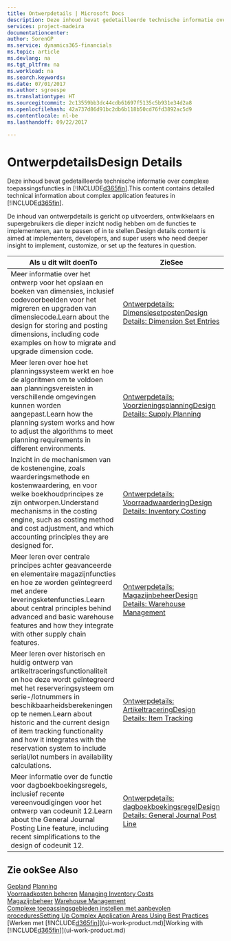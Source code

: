 ```yaml
---
title: Ontwerpdetails | Microsoft Docs
description: Deze inhoud bevat gedetailleerde technische informatie over complexe toepassingsfuncties in [!INCLUDE[d365fin](includes/d365fin_md.md)].
services: project-madeira
documentationcenter: 
author: SorenGP
ms.service: dynamics365-financials
ms.topic: article
ms.devlang: na
ms.tgt_pltfrm: na
ms.workload: na
ms.search.keywords: 
ms.date: 07/01/2017
ms.author: sgroespe
ms.translationtype: HT
ms.sourcegitcommit: 2c13559bb3dc44cdb61697f5135c5b931e34d2a8
ms.openlocfilehash: 42a737d86d91bc2db6b118b50cd76fd3892ac5d9
ms.contentlocale: nl-be
ms.lasthandoff: 09/22/2017

---
```

# <a name="design-details"></a><span data-ttu-id="a1b2a-103">Ontwerpdetails</span><span class="sxs-lookup"><span data-stu-id="a1b2a-103">Design Details</span></span>
<span data-ttu-id="a1b2a-104">Deze inhoud bevat gedetailleerde technische informatie over complexe toepassingsfuncties in [!INCLUDE[d365fin](includes/d365fin_md.md)].</span><span class="sxs-lookup"><span data-stu-id="a1b2a-104">This content contains detailed technical information about complex application features in [!INCLUDE[d365fin](includes/d365fin_md.md)].</span></span>  

 <span data-ttu-id="a1b2a-105">De inhoud van ontwerpdetails is gericht op uitvoerders, ontwikkelaars en supergebruikers die dieper inzicht nodig hebben om de functies te implementeren, aan te passen of in te stellen.</span><span class="sxs-lookup"><span data-stu-id="a1b2a-105">Design details content is aimed at implementers, developers, and super users who need deeper insight to implement, customize, or set up the features in question.</span></span>  

|<span data-ttu-id="a1b2a-106">**Als u dit wilt doen**</span><span class="sxs-lookup"><span data-stu-id="a1b2a-106">**To**</span></span>|<span data-ttu-id="a1b2a-107">**Zie**</span><span class="sxs-lookup"><span data-stu-id="a1b2a-107">**See**</span></span>|  
|------------|-------------|  
|<span data-ttu-id="a1b2a-108">Meer informatie over het ontwerp voor het opslaan en boeken van dimensies, inclusief codevoorbeelden voor het migreren en upgraden van dimensiecode.</span><span class="sxs-lookup"><span data-stu-id="a1b2a-108">Learn about the design for storing and posting dimensions, including code examples on how to migrate and upgrade dimension code.</span></span>|[<span data-ttu-id="a1b2a-109">Ontwerpdetails: Dimensiesetposten</span><span class="sxs-lookup"><span data-stu-id="a1b2a-109">Design Details: Dimension Set Entries</span></span>](design-details-dimension-set-entries.md)|  
|<span data-ttu-id="a1b2a-110">Meer leren over hoe het planningssysteem werkt en hoe de algoritmen om te voldoen aan planningsvereisten in verschillende omgevingen kunnen worden aangepast.</span><span class="sxs-lookup"><span data-stu-id="a1b2a-110">Learn how the planning system works and how to adjust the algorithms to meet planning requirements in different environments.</span></span>|[<span data-ttu-id="a1b2a-111">Ontwerpdetails: Voorzieningsplanning</span><span class="sxs-lookup"><span data-stu-id="a1b2a-111">Design Details: Supply Planning</span></span>](design-details-supply-planning.md)|  
|<span data-ttu-id="a1b2a-112">Inzicht in de mechanismen van de kostenengine, zoals waarderingsmethode en kostenwaardering, en voor welke boekhoudprincipes ze zijn ontworpen.</span><span class="sxs-lookup"><span data-stu-id="a1b2a-112">Understand mechanisms in the costing engine, such as costing method and cost adjustment, and which accounting principles they are designed for.</span></span>|[<span data-ttu-id="a1b2a-113">Ontwerpdetails: Voorraadwaardering</span><span class="sxs-lookup"><span data-stu-id="a1b2a-113">Design Details: Inventory Costing</span></span>](design-details-inventory-costing.md)|  
|<span data-ttu-id="a1b2a-114">Meer leren over centrale principes achter geavanceerde en elementaire magazijnfuncties en hoe ze worden geïntegreerd met andere leveringsketenfuncties.</span><span class="sxs-lookup"><span data-stu-id="a1b2a-114">Learn about central principles behind advanced and basic warehouse features and how they integrate with other supply chain features.</span></span>|[<span data-ttu-id="a1b2a-115">Ontwerpdetails: Magazijnbeheer</span><span class="sxs-lookup"><span data-stu-id="a1b2a-115">Design Details: Warehouse Management</span></span>](design-details-warehouse-management.md)|  
|<span data-ttu-id="a1b2a-116">Meer leren over historisch en huidig ontwerp van artikeltraceringsfunctionaliteit en hoe deze wordt geïntegreerd met het reserveringsysteem om serie-/lotnummers in beschikbaarheidsberekeningen op te nemen.</span><span class="sxs-lookup"><span data-stu-id="a1b2a-116">Learn about historic and the current design of item tracking functionality and how it integrates with the reservation system to include serial/lot numbers in availability calculations.</span></span>|[<span data-ttu-id="a1b2a-117">Ontwerpdetails: Artikeltracering</span><span class="sxs-lookup"><span data-stu-id="a1b2a-117">Design Details: Item Tracking</span></span>](design-details-item-tracking.md)|  
|<span data-ttu-id="a1b2a-118">Meer informatie over de functie voor dagboekboekingsregels, inclusief recente vereenvoudigingen voor het ontwerp van codeunit 12.</span><span class="sxs-lookup"><span data-stu-id="a1b2a-118">Learn about the General Journal Posting Line feature, including recent simplifications to the design of codeunit 12.</span></span>|[<span data-ttu-id="a1b2a-119">Ontwerpdetails: dagboekboekingsregel</span><span class="sxs-lookup"><span data-stu-id="a1b2a-119">Design Details: General Journal Post Line</span></span>](design-details-general-journal-post-line.md)|  

## <a name="see-also"></a><span data-ttu-id="a1b2a-120">Zie ook</span><span class="sxs-lookup"><span data-stu-id="a1b2a-120">See Also</span></span>  
 <span data-ttu-id="a1b2a-121">[Gepland](production-planning.md) </span><span class="sxs-lookup"><span data-stu-id="a1b2a-121">[Planning](production-planning.md) </span></span>  
 <span data-ttu-id="a1b2a-122">[Voorraadkosten beheren](finance-manage-inventory-costs.md) </span><span class="sxs-lookup"><span data-stu-id="a1b2a-122">[Managing Inventory Costs](finance-manage-inventory-costs.md) </span></span>  
 <span data-ttu-id="a1b2a-123">[Magazijnbeheer](warehouse-manage-warehouse.md) </span><span class="sxs-lookup"><span data-stu-id="a1b2a-123">[Warehouse Management](warehouse-manage-warehouse.md) </span></span>  
 [<span data-ttu-id="a1b2a-124">Complexe toepassingsgebieden instellen met aanbevolen procedures</span><span class="sxs-lookup"><span data-stu-id="a1b2a-124">Setting Up Complex Application Areas Using Best Practices</span></span>](set-up-complex-application-areas-using-best-practices.md)  
 <span data-ttu-id="a1b2a-125">[Werken met [!INCLUDE[d365fin](includes/d365fin_md.md)]](ui-work-product.md)</span><span class="sxs-lookup"><span data-stu-id="a1b2a-125">[Working with [!INCLUDE[d365fin](includes/d365fin_md.md)]](ui-work-product.md)</span></span>

